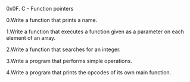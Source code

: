 0x0F. C - Function pointers

0.Write a function that prints a name.

1.Write a function that executes a function given as a parameter on each element of an array.

2.Write a function that searches for an integer.

3.Write a program that performs simple operations.

4.Write a program that prints the opcodes of its own main function.
